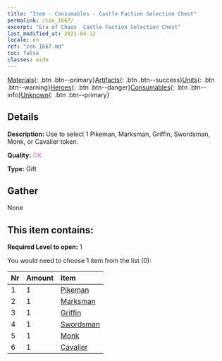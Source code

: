 ```yaml
---
title: "Item - Consumables - Castle Faction Selection Chest"
permalink: /con_1667/
excerpt: "Era of Chaos  Castle Faction Selection Chest"
last_modified_at: 2021-04-12
locale: en
ref: "con_1667.md"
toc: false
classes: wide
---
```

 [Materials](/){: .btn .btn--primary}[Artifacts](/Artifacts/){: .btn .btn--success}[Units](/Units/){: .btn .btn--warning}[Heroes](/Heroes/){: .btn .btn--danger}[Consumables](/Consumables/){: .btn .btn--info}[Unknown](/Unknown/){: .btn .btn--primary}

## Details
 **Description:** Use to select 1 Pikeman, Marksman, Griffin, Swordsman, Monk, or Cavalier token.

 **Quality:** <span style="color: #DA70D6">OK</span>

 **Type:** Gift

## Gather

  None

## This item contains:

 **Required Level to open:** 1

 You would need to choose 1 item from the list (0):

  | Nr | Amount |     Item    |
  |:---|:-------|:------------|
  | 1 | 1 | [Pikeman](/Items/unt_190/) | 
  | 2 | 1 | [Marksman](/Items/unt_191/) | 
  | 3 | 1 | [Griffin](/Items/unt_192/) | 
  | 4 | 1 | [Swordsman](/Items/unt_193/) | 
  | 5 | 1 | [Monk](/Items/unt_194/) | 
  | 6 | 1 | [Cavalier ](/Items/unt_195/) | 
